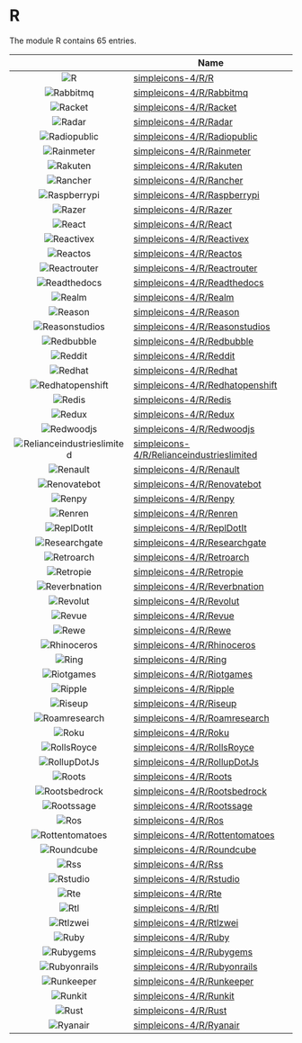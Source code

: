 # R

The module R contains 65 entries.



| |Name|
|:---:|---|
|![R](../simpleicons-4/R/R.element.png)|[simpleicons-4/R/R](../simpleicons-4/R/R.md)
|![Rabbitmq](../simpleicons-4/R/Rabbitmq.element.png)|[simpleicons-4/R/Rabbitmq](../simpleicons-4/R/Rabbitmq.md)
|![Racket](../simpleicons-4/R/Racket.element.png)|[simpleicons-4/R/Racket](../simpleicons-4/R/Racket.md)
|![Radar](../simpleicons-4/R/Radar.element.png)|[simpleicons-4/R/Radar](../simpleicons-4/R/Radar.md)
|![Radiopublic](../simpleicons-4/R/Radiopublic.element.png)|[simpleicons-4/R/Radiopublic](../simpleicons-4/R/Radiopublic.md)
|![Rainmeter](../simpleicons-4/R/Rainmeter.element.png)|[simpleicons-4/R/Rainmeter](../simpleicons-4/R/Rainmeter.md)
|![Rakuten](../simpleicons-4/R/Rakuten.element.png)|[simpleicons-4/R/Rakuten](../simpleicons-4/R/Rakuten.md)
|![Rancher](../simpleicons-4/R/Rancher.element.png)|[simpleicons-4/R/Rancher](../simpleicons-4/R/Rancher.md)
|![Raspberrypi](../simpleicons-4/R/Raspberrypi.element.png)|[simpleicons-4/R/Raspberrypi](../simpleicons-4/R/Raspberrypi.md)
|![Razer](../simpleicons-4/R/Razer.element.png)|[simpleicons-4/R/Razer](../simpleicons-4/R/Razer.md)
|![React](../simpleicons-4/R/React.element.png)|[simpleicons-4/R/React](../simpleicons-4/R/React.md)
|![Reactivex](../simpleicons-4/R/Reactivex.element.png)|[simpleicons-4/R/Reactivex](../simpleicons-4/R/Reactivex.md)
|![Reactos](../simpleicons-4/R/Reactos.element.png)|[simpleicons-4/R/Reactos](../simpleicons-4/R/Reactos.md)
|![Reactrouter](../simpleicons-4/R/Reactrouter.element.png)|[simpleicons-4/R/Reactrouter](../simpleicons-4/R/Reactrouter.md)
|![Readthedocs](../simpleicons-4/R/Readthedocs.element.png)|[simpleicons-4/R/Readthedocs](../simpleicons-4/R/Readthedocs.md)
|![Realm](../simpleicons-4/R/Realm.element.png)|[simpleicons-4/R/Realm](../simpleicons-4/R/Realm.md)
|![Reason](../simpleicons-4/R/Reason.element.png)|[simpleicons-4/R/Reason](../simpleicons-4/R/Reason.md)
|![Reasonstudios](../simpleicons-4/R/Reasonstudios.element.png)|[simpleicons-4/R/Reasonstudios](../simpleicons-4/R/Reasonstudios.md)
|![Redbubble](../simpleicons-4/R/Redbubble.element.png)|[simpleicons-4/R/Redbubble](../simpleicons-4/R/Redbubble.md)
|![Reddit](../simpleicons-4/R/Reddit.element.png)|[simpleicons-4/R/Reddit](../simpleicons-4/R/Reddit.md)
|![Redhat](../simpleicons-4/R/Redhat.element.png)|[simpleicons-4/R/Redhat](../simpleicons-4/R/Redhat.md)
|![Redhatopenshift](../simpleicons-4/R/Redhatopenshift.element.png)|[simpleicons-4/R/Redhatopenshift](../simpleicons-4/R/Redhatopenshift.md)
|![Redis](../simpleicons-4/R/Redis.element.png)|[simpleicons-4/R/Redis](../simpleicons-4/R/Redis.md)
|![Redux](../simpleicons-4/R/Redux.element.png)|[simpleicons-4/R/Redux](../simpleicons-4/R/Redux.md)
|![Redwoodjs](../simpleicons-4/R/Redwoodjs.element.png)|[simpleicons-4/R/Redwoodjs](../simpleicons-4/R/Redwoodjs.md)
|![Relianceindustrieslimited](../simpleicons-4/R/Relianceindustrieslimited.element.png)|[simpleicons-4/R/Relianceindustrieslimited](../simpleicons-4/R/Relianceindustrieslimited.md)
|![Renault](../simpleicons-4/R/Renault.element.png)|[simpleicons-4/R/Renault](../simpleicons-4/R/Renault.md)
|![Renovatebot](../simpleicons-4/R/Renovatebot.element.png)|[simpleicons-4/R/Renovatebot](../simpleicons-4/R/Renovatebot.md)
|![Renpy](../simpleicons-4/R/Renpy.element.png)|[simpleicons-4/R/Renpy](../simpleicons-4/R/Renpy.md)
|![Renren](../simpleicons-4/R/Renren.element.png)|[simpleicons-4/R/Renren](../simpleicons-4/R/Renren.md)
|![ReplDotIt](../simpleicons-4/R/ReplDotIt.element.png)|[simpleicons-4/R/ReplDotIt](../simpleicons-4/R/ReplDotIt.md)
|![Researchgate](../simpleicons-4/R/Researchgate.element.png)|[simpleicons-4/R/Researchgate](../simpleicons-4/R/Researchgate.md)
|![Retroarch](../simpleicons-4/R/Retroarch.element.png)|[simpleicons-4/R/Retroarch](../simpleicons-4/R/Retroarch.md)
|![Retropie](../simpleicons-4/R/Retropie.element.png)|[simpleicons-4/R/Retropie](../simpleicons-4/R/Retropie.md)
|![Reverbnation](../simpleicons-4/R/Reverbnation.element.png)|[simpleicons-4/R/Reverbnation](../simpleicons-4/R/Reverbnation.md)
|![Revolut](../simpleicons-4/R/Revolut.element.png)|[simpleicons-4/R/Revolut](../simpleicons-4/R/Revolut.md)
|![Revue](../simpleicons-4/R/Revue.element.png)|[simpleicons-4/R/Revue](../simpleicons-4/R/Revue.md)
|![Rewe](../simpleicons-4/R/Rewe.element.png)|[simpleicons-4/R/Rewe](../simpleicons-4/R/Rewe.md)
|![Rhinoceros](../simpleicons-4/R/Rhinoceros.element.png)|[simpleicons-4/R/Rhinoceros](../simpleicons-4/R/Rhinoceros.md)
|![Ring](../simpleicons-4/R/Ring.element.png)|[simpleicons-4/R/Ring](../simpleicons-4/R/Ring.md)
|![Riotgames](../simpleicons-4/R/Riotgames.element.png)|[simpleicons-4/R/Riotgames](../simpleicons-4/R/Riotgames.md)
|![Ripple](../simpleicons-4/R/Ripple.element.png)|[simpleicons-4/R/Ripple](../simpleicons-4/R/Ripple.md)
|![Riseup](../simpleicons-4/R/Riseup.element.png)|[simpleicons-4/R/Riseup](../simpleicons-4/R/Riseup.md)
|![Roamresearch](../simpleicons-4/R/Roamresearch.element.png)|[simpleicons-4/R/Roamresearch](../simpleicons-4/R/Roamresearch.md)
|![Roku](../simpleicons-4/R/Roku.element.png)|[simpleicons-4/R/Roku](../simpleicons-4/R/Roku.md)
|![RollsRoyce](../simpleicons-4/R/RollsRoyce.element.png)|[simpleicons-4/R/RollsRoyce](../simpleicons-4/R/RollsRoyce.md)
|![RollupDotJs](../simpleicons-4/R/RollupDotJs.element.png)|[simpleicons-4/R/RollupDotJs](../simpleicons-4/R/RollupDotJs.md)
|![Roots](../simpleicons-4/R/Roots.element.png)|[simpleicons-4/R/Roots](../simpleicons-4/R/Roots.md)
|![Rootsbedrock](../simpleicons-4/R/Rootsbedrock.element.png)|[simpleicons-4/R/Rootsbedrock](../simpleicons-4/R/Rootsbedrock.md)
|![Rootssage](../simpleicons-4/R/Rootssage.element.png)|[simpleicons-4/R/Rootssage](../simpleicons-4/R/Rootssage.md)
|![Ros](../simpleicons-4/R/Ros.element.png)|[simpleicons-4/R/Ros](../simpleicons-4/R/Ros.md)
|![Rottentomatoes](../simpleicons-4/R/Rottentomatoes.element.png)|[simpleicons-4/R/Rottentomatoes](../simpleicons-4/R/Rottentomatoes.md)
|![Roundcube](../simpleicons-4/R/Roundcube.element.png)|[simpleicons-4/R/Roundcube](../simpleicons-4/R/Roundcube.md)
|![Rss](../simpleicons-4/R/Rss.element.png)|[simpleicons-4/R/Rss](../simpleicons-4/R/Rss.md)
|![Rstudio](../simpleicons-4/R/Rstudio.element.png)|[simpleicons-4/R/Rstudio](../simpleicons-4/R/Rstudio.md)
|![Rte](../simpleicons-4/R/Rte.element.png)|[simpleicons-4/R/Rte](../simpleicons-4/R/Rte.md)
|![Rtl](../simpleicons-4/R/Rtl.element.png)|[simpleicons-4/R/Rtl](../simpleicons-4/R/Rtl.md)
|![Rtlzwei](../simpleicons-4/R/Rtlzwei.element.png)|[simpleicons-4/R/Rtlzwei](../simpleicons-4/R/Rtlzwei.md)
|![Ruby](../simpleicons-4/R/Ruby.element.png)|[simpleicons-4/R/Ruby](../simpleicons-4/R/Ruby.md)
|![Rubygems](../simpleicons-4/R/Rubygems.element.png)|[simpleicons-4/R/Rubygems](../simpleicons-4/R/Rubygems.md)
|![Rubyonrails](../simpleicons-4/R/Rubyonrails.element.png)|[simpleicons-4/R/Rubyonrails](../simpleicons-4/R/Rubyonrails.md)
|![Runkeeper](../simpleicons-4/R/Runkeeper.element.png)|[simpleicons-4/R/Runkeeper](../simpleicons-4/R/Runkeeper.md)
|![Runkit](../simpleicons-4/R/Runkit.element.png)|[simpleicons-4/R/Runkit](../simpleicons-4/R/Runkit.md)
|![Rust](../simpleicons-4/R/Rust.element.png)|[simpleicons-4/R/Rust](../simpleicons-4/R/Rust.md)
|![Ryanair](../simpleicons-4/R/Ryanair.element.png)|[simpleicons-4/R/Ryanair](../simpleicons-4/R/Ryanair.md)

